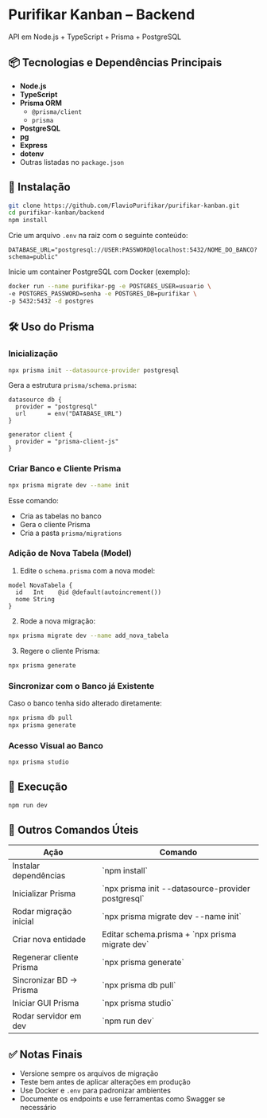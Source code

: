 # Purifikar Kanban – Backend

API em Node.js + TypeScript + Prisma + PostgreSQL

## 📦 Tecnologias e Dependências Principais

- **Node.js**
- **TypeScript**
- **Prisma ORM**
  - `@prisma/client`
  - `prisma`
- **PostgreSQL**
- **pg**
- **Express**
- **dotenv**
- Outras listadas no `package.json`

## 🎯 Instalação

```bash
git clone https://github.com/FlavioPurifikar/purifikar-kanban.git
cd purifikar-kanban/backend
npm install
```

Crie um arquivo `.env` na raiz com o seguinte conteúdo:

```
DATABASE_URL="postgresql://USER:PASSWORD@localhost:5432/NOME_DO_BANCO?schema=public"
```

Inicie um container PostgreSQL com Docker (exemplo):

```bash
docker run --name purifikar-pg -e POSTGRES_USER=usuario \
-e POSTGRES_PASSWORD=senha -e POSTGRES_DB=purifikar \
-p 5432:5432 -d postgres
```

## 🛠 Uso do Prisma

### Inicialização

```bash
npx prisma init --datasource-provider postgresql
```

Gera a estrutura `prisma/schema.prisma`:

```prisma
datasource db {
  provider = "postgresql"
  url      = env("DATABASE_URL")
}

generator client {
  provider = "prisma-client-js"
}
```

### Criar Banco e Cliente Prisma

```bash
npx prisma migrate dev --name init
```

Esse comando:
- Cria as tabelas no banco
- Gera o cliente Prisma
- Cria a pasta `prisma/migrations`

### Adição de Nova Tabela (Model)

1. Edite o `schema.prisma` com a nova model:

```prisma
model NovaTabela {
  id   Int    @id @default(autoincrement())
  nome String
}
```

2. Rode a nova migração:

```bash
npx prisma migrate dev --name add_nova_tabela
```

3. Regere o cliente Prisma:

```bash
npx prisma generate
```

### Sincronizar com o Banco já Existente

Caso o banco tenha sido alterado diretamente:

```bash
npx prisma db pull
npx prisma generate
```

### Acesso Visual ao Banco

```bash
npx prisma studio
```

## 🚀 Execução

```bash
npm run dev
```

## 🧩 Outros Comandos Úteis

| Ação                              | Comando                                           |
|----------------------------------|---------------------------------------------------|
| Instalar dependências            | \`npm install\`                                   |
| Inicializar Prisma               | \`npx prisma init --datasource-provider postgresql\` |
| Rodar migração inicial           | \`npx prisma migrate dev --name init\`            |
| Criar nova entidade              | Editar schema.prisma + \`npx prisma migrate dev\` |
| Regenerar cliente Prisma         | \`npx prisma generate\`                           |
| Sincronizar BD -> Prisma         | \`npx prisma db pull\`                            |
| Iniciar GUI Prisma               | \`npx prisma studio\`                             |
| Rodar servidor em dev            | \`npm run dev\`                                   |

## ✅ Notas Finais

- Versione sempre os arquivos de migração
- Teste bem antes de aplicar alterações em produção
- Use Docker e `.env` para padronizar ambientes
- Documente os endpoints e use ferramentas como Swagger se necessário
